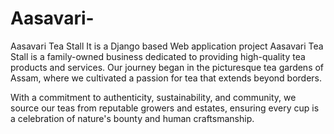 # Aasavari-
Aasavari Tea Stall
It is a Django based Web application project
Aasavari Tea Stall is a family-owned business dedicated to providing high-quality tea products and services. Our journey began in the picturesque tea gardens of Assam, where we cultivated a passion for tea that extends beyond borders.

With a commitment to authenticity, sustainability, and community, we source our teas from reputable growers and estates, ensuring every cup is a celebration of nature's bounty and human craftsmanship.
